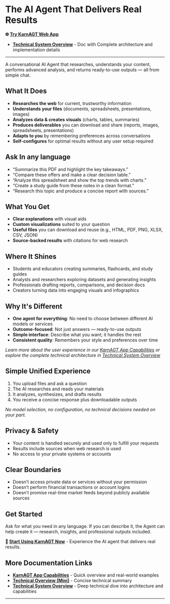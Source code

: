 # The AI Agent That Delivers Real Results

**🌐 [Try KarnAGT Web App](https://karnagt.com/)**

- **[Technical System Overview](docs/TECHNICAL_SYSTEM_OVERVIEW.md)** - Doc with Complete architecture and implementation details

---

A conversational AI Agent that researches, understands your content, performs advanced analysis, and returns ready-to-use outputs — all from simple chat.

## What It Does

- **Researches the web** for current, trustworthy information
- **Understands your files** (documents, spreadsheets, presentations, images)
- **Analyzes data & creates visuals** (charts, tables, summaries)
- **Produces deliverables** you can download and share (reports, images, spreadsheets, presentations)
- **Adapts to you** by remembering preferences across conversations
- **Self-configures** for optimal results without any user setup required

## Ask In any language

- “Summarize this PDF and highlight the key takeaways.”
- “Compare these offers and make a clear decision table.”
- “Analyze this spreadsheet and show the top trends with charts.”
- “Create a study guide from these notes in a clean format.”
- “Research this topic and produce a concise report with sources.”

## What You Get

- **Clear explanations** with visual aids
- **Custom visualizations** suited to your question
- **Useful files** you can download and reuse (e.g., HTML, PDF, PNG, XLSX, CSV, JSON)
- **Source-backed results** with citations for web research

## Where It Shines

- Students and educators creating summaries, flashcards, and study guides
- Analysts and researchers exploring datasets and generating insights
- Professionals drafting reports, comparisons, and decision docs
- Creators turning data into engaging visuals and infographics

## Why It's Different

- **One agent for everything**: No need to choose between different AI models or services
- **Outcome-focused**: Not just answers — ready-to-use outputs
- **Simple interface**: Describe what you want; it handles the rest
- **Consistent quality**: Remembers your style and preferences over time

*Learn more about the user experience in our [KarnAGT App Capabilities](docs/KARNAGT_APP_CAPABILITIES.md) or explore the complete technical architecture in [Technical System Overview](docs/TECHNICAL_SYSTEM_OVERVIEW.md)*

## Simple Unified Experience

1) You upload files and ask a question
2) The AI researches and reads your materials
3) It analyzes, synthesizes, and drafts results
4) You receive a concise response plus downloadable outputs

*No model selection, no configuration, no technical decisions needed on your part.*

## Privacy & Safety

- Your content is handled securely and used only to fulfill your requests
- Results include sources when web research is used
- No access to your private systems or accounts

## Clear Boundaries

- Doesn’t access private data or services without your permission
- Doesn’t perform financial transactions or account logins
- Doesn’t promise real-time market feeds beyond publicly available sources

## Get Started

Ask for what you need in any language. If you can describe it, the Agent can help create it — research, insights, and professional outputs included.

**🚀 [Start Using KarnAGT Now](https://karnagt.com/)** - Experience the AI agent that delivers real results.

## More Documentation Links

- **[KarnAGT App Capabilities](docs/KARNAGT_APP_CAPABILITIES.md)** - Quick overview and real-world examples
- **[Technical Overview (Mini)](docs/TECHNICAL_SYSTEM_OVERVIEW_MINI.md)** - Concise technical summary
- **[Technical System Overview](docs/TECHNICAL_SYSTEM_OVERVIEW.md)** - Deep technical dive into architecture and capabilities

---
